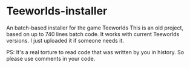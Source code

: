 # Teeworlds-installer
An batch-based installer for the game Teeworlds
This is an old project, based on up to 740 lines batch code. It works with current Teeworlds versions. I just uploaded it if someone needs it.


PS: It's a real torture to read code that was written by you in history. So please use comments in your code.
